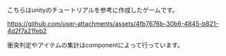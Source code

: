 こちらはunityのチュートリアルを参考に作成したゲームです。


https://github.com/user-attachments/assets/4fb7676b-30b6-4845-b821-4d2f7a21feb2


衝突判定やアイテムの集計はcomponentによって行っています。
